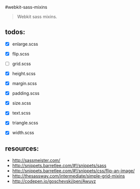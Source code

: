 #webkit-sass-mixins
> Webkit sass mixins.


## todos:
- [x] enlarge.scss
- [x] flip.scss
- [ ] grid.scss
- [x] height.scss
- [x] margin.scss
- [x] padding.scss
- [x] size.scss
- [x] text.scss
- [x] triangle.scss
- [x] width.scss


## resources:
+ http://sassmeister.com/
+ http://snippets.barretlee.com/#!/snippets/sass
+ http://snippets.barretlee.com/#!/snippets/css/flip-an-image/
+ http://thesassway.com/intermediate/simple-grid-mixins
+ http://codepen.io/goschevski/pen/Awuyz
